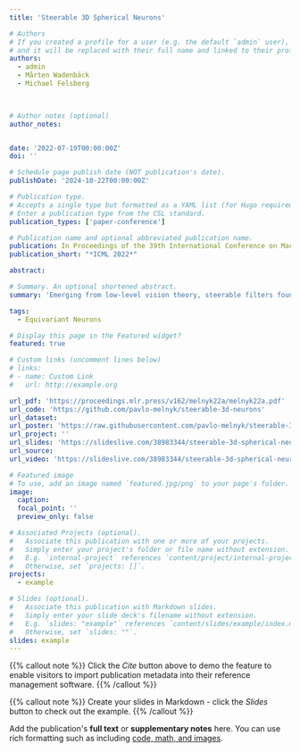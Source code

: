 ```yaml
---
title: 'Steerable 3D Spherical Neurons'

# Authors
# If you created a profile for a user (e.g. the default `admin` user), write the username (folder name) here
# and it will be replaced with their full name and linked to their profile.
authors:
  - admin
  - Mårten Wadenbäck
  - Michael Felsberg
  


# Author notes (optional)
author_notes:


date: '2022-07-19T00:00:00Z'
doi: ''

# Schedule page publish date (NOT publication's date).
publishDate: '2024-10-22T00:00:00Z'

# Publication type.
# Accepts a single type but formatted as a YAML list (for Hugo requirements).
# Enter a publication type from the CSL standard.
publication_types: ['paper-conference']

# Publication name and optional abbreviated publication name.
publication: In Proceedings of the 39th International Conference on Machine Learning
publication_short: "*ICML 2022*"

abstract: 

# Summary. An optional shortened abstract.
summary: 'Emerging from low-level vision theory, steerable filters found their counterpart in prior work on steerable convolutional neural networks equivariant to rigid transformations. In our work, we propose a steerable feed-forward learning-based approach that consists of neurons with spherical decision surfaces and operates on point clouds. Such spherical neurons are obtained by conformal embedding of Euclidean space and have recently been revisited in the context of learning representations of point sets. Focusing on 3D geometry, we exploit the isometry property of spherical neurons and derive a 3D steerability constraint. After training spherical neurons to classify point clouds in a canonical orientation, we use a tetrahedron basis to quadruplicate the neurons and construct rotation-equivariant spherical filter banks. We then apply the derived constraint to interpolate the filter bank outputs and, thus, obtain a rotation-invariant network. Finally, we use a synthetic point set and real-world 3D skeleton data to verify our theoretical findings.'

tags:
  - Equivariant Neurons

# Display this page in the Featured widget?
featured: true

# Custom links (uncomment lines below)
# links:
# - name: Custom Link
#   url: http://example.org

url_pdf: 'https://proceedings.mlr.press/v162/melnyk22a/melnyk22a.pdf'
url_code: 'https://github.com/pavlo-melnyk/steerable-3d-neurons'
url_dataset: 
url_poster: 'https://raw.githubusercontent.com/pavlo-melnyk/steerable-3d-neurons/main/misc/poster.jpg'
url_project: ''
url_slides: 'https://slideslive.com/38983344/steerable-3d-spherical-neurons'
url_source: 
url_video: 'https://slideslive.com/38983344/steerable-3d-spherical-neurons'

# Featured image
# To use, add an image named `featured.jpg/png` to your page's folder.
image:
  caption: 
  focal_point: ''
  preview_only: false

# Associated Projects (optional).
#   Associate this publication with one or more of your projects.
#   Simply enter your project's folder or file name without extension.
#   E.g. `internal-project` references `content/project/internal-project/index.md`.
#   Otherwise, set `projects: []`.
projects:
  - example

# Slides (optional).
#   Associate this publication with Markdown slides.
#   Simply enter your slide deck's filename without extension.
#   E.g. `slides: "example"` references `content/slides/example/index.md`.
#   Otherwise, set `slides: ""`.
slides: example
---
```


{{% callout note %}}
Click the _Cite_ button above to demo the feature to enable visitors to import publication metadata into their reference management software.
{{% /callout %}}

{{% callout note %}}
Create your slides in Markdown - click the _Slides_ button to check out the example.
{{% /callout %}}

Add the publication's **full text** or **supplementary notes** here. You can use rich formatting such as including [code, math, and images](https://docs.hugoblox.com/content/writing-markdown-latex/).
